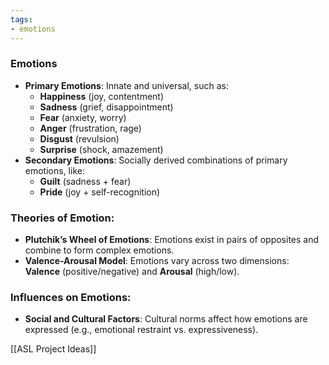 ```yaml
---
tags:
- emotions
---
```


### **Emotions**

- **Primary Emotions**: Innate and universal, such as:
    - **Happiness** (joy, contentment)
    - **Sadness** (grief, disappointment)
    - **Fear** (anxiety, worry)
    - **Anger** (frustration, rage)
    - **Disgust** (revulsion)
    - **Surprise** (shock, amazement)
- **Secondary Emotions**: Socially derived combinations of primary emotions, like:
    - **Guilt** (sadness + fear)
    - **Pride** (joy + self-recognition)

### **Theories of Emotion**:

- **Plutchik’s Wheel of Emotions**: Emotions exist in pairs of opposites and combine to form complex emotions.
- **Valence-Arousal Model**: Emotions vary across two dimensions: **Valence** (positive/negative) and **Arousal** (high/low).

### **Influences on Emotions**:

- **Social and Cultural Factors**: Cultural norms affect how emotions are expressed (e.g., emotional restraint vs. expressiveness).

[[ASL Project Ideas]]